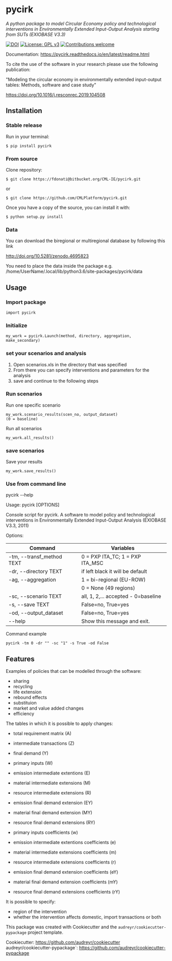 # pycirk

_A python package to model Circular Economy policy and technological interventions in Environmentally Extended Input-Output Analysis starting from SUTs (EXIOBASE V3.3)_

[![DOI](https://zenodo.org/badge/157891556.svg)](https://zenodo.org/badge/latestdoi/157891556)
[![License: GPL v3](https://img.shields.io/badge/License-GPL%20v3-blue.svg)](https://www.gnu.org/licenses/gpl-3.0)
[![Contributions welcome](https://img.shields.io/badge/contributions-welcome-brightgreen.svg)](resources/docs/CONTRIBUTING.md)

Documentation: https://pycirk.readthedocs.io/en/latest/readme.html

To cite the use of the software in your research please use the following publication:

"Modeling the circular economy in environmentally extended input-output tables: Methods, software and case study"

https://doi.org/10.1016/j.resconrec.2019.104508


## Installation

### Stable release

Run in your terminal:

	$ pip install pycirk

### From source

Clone repository:

	$ git clone https://fdonati@bitbucket.org/CML-IE/pycirk.git
or

	$ git clone https://github.com/CMLPlatform/pycirk.git


Once you have a copy of the source, you can install it with:

    $ python setup.py install

### Data

You can download the biregional or multiregional database by following this link

http://doi.org/10.5281/zenodo.4695823

You need to place the data inside the package
e.g. /home/UserName/.local/lib/python3.6/site-packages/pycirk/data

## Usage

### Import package

	import pycirk

### Initialize

    my_work = pycirk.Launch(method, directory, aggregation, make_secondary)

### set your scenarios and analysis

1. Open scenarios.xls in the directory that was specified
2. From there you can specify interventions and parameters for the analysis
3. save and continue to the following steps

### Run scenarios

Run one specific scenario

    my_work.scenario_results(scen_no, output_dataset)
    (0 = baseline)

Run all scenarios

    my_work.all_results()

### save scenarios

Save your results

    my_work.save_results()


### Use from command line

pycirk --help

Usage: pycirk [OPTIONS]

Console script for pycirk. A software to model policy and technological
interventions in Environmentally Extended Input-Output Analysis (EXIOBASE
V3.3, 2011)

Options:

| Command                    | Variables                            |
|----------------------------|--------------------------------------|
|  -tm, --transf_method TEXT | 0 = PXP ITA_TC; 1 = PXP ITA_MSC      |
|  -dr, --directory TEXT     | if left black it will be default     |
|  -ag, --aggregation        | 1 = bi-regional (EU-ROW)             |
|                            | 0 = None (49 regions)                |
|  -sc, --scenario TEXT      | all, 1, 2,... accepted - 0=baseline  |
|  -s, --save TEXT           | False=no, True=yes                   |
|  -od, --output_dataset     | False=no, True=yes                   |
|  --help                    | Show this message and exit.          |


Command example

    pycirk -tm 0 -dr "" -sc "1" -s True -od False

## Features

Examples of policies that can be modelled through the software:

- sharing
- recycling
- life extension
- rebound effects
- substituion
- market and value added changes
- efficiency

The tables in which it is possible to apply changes:

- total requirement matrix (A)
- intermediate transactions (Z)
- final demand (Y)
- primary inputs (W)

- emission intermediate extentions (E)
- material intermediate extensions (M)
- resource intermediate extensions (R)
- emission final demand extension (EY)
- material final demand extension (MY)
- resource final demand extensions (RY)

- primary inputs coefficients (w)
- emission intermediate extentions coefficients (e)
- material intermediate extensions coefficients (m)
- resource intermediate extensions coefficients (r)
- emission final demand extension coefficients (eY)
- material final demand extension coefficients (mY)
- resource final demand extensions coefficients (rY)

It is possible to specify:

- region of the intervention
- whether the intervention affects domestic, import transactions or both


This package was created with Cookiecutter and the `audreyr/cookiecutter-pypackage` project template.

Cookiecutter: https://github.com/audreyr/cookiecutter
audreyr/cookiecutter-pypackage`: https://github.com/audreyr/cookiecutter-pypackage
